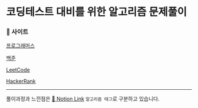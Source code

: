 
# 코딩테스트 대비를 위한 알고리즘 문제풀이

### 🍚 사이트

[프로그래머스](https://programmers.co.kr/)

[백준](https://www.acmicpc.net/)

[LeetCode](https://https://leetcode.com/)

[HackerRank](https://www.hackerrank.com/)

---

풀이과정과 느낀점은
[🍊 Notion Link](https://url.kr/hcw86g)
`알고리즘 태그`로 구분하고 있습니다.


